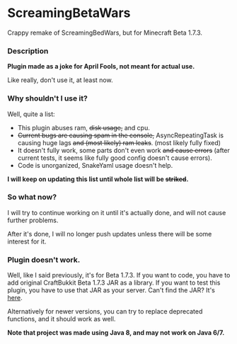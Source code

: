 # ScreamingBetaWars
Crappy remake of ScreamingBedWars, but for Minecraft Beta 1.7.3.

### Description

**Plugin made as a joke for April Fools, not meant for actual use.**

Like really, don't use it, at least now.

### Why shouldn't I use it?

Well, quite a list:

- This plugin abuses ram, ~~disk usage,~~ and cpu.
- ~~Current bugs are causing spam in the console,~~ AsyncRepeatingTask is causing huge lags ~~and (most likely) ram leaks~~. (most likely fully fixed)
- It doesn't fully work, some parts don't even work ~~and cause errors~~ (after current tests, it seems like fully good config doesn't cause errors).
- Code is unorganized, SnakeYaml usage doesn't help.

**I will keep on updating this list until whole list will be ~~striked~~.**

### So what now?

I will try to continue working on it until it's actually done, and will not cause further problems.

After it's done, I will no longer push updates unless there will be some interest for it.

### Plugin doesn't work.
Well, like I said previously, it's for Beta 1.7.3. If you want to code, you have to add original CraftBukkit Beta 1.7.3 JAR as a library. If you want to test this plugin, you have to use that JAR as your server. Can't find the JAR? It's [here](https://archive.org/details/BukkitMCBeta173).

Alternatively for newer versions, you can try to replace deprecated functions, and it should work as well.

**Note that project was made using Java 8, and may not work on Java 6/7.**
